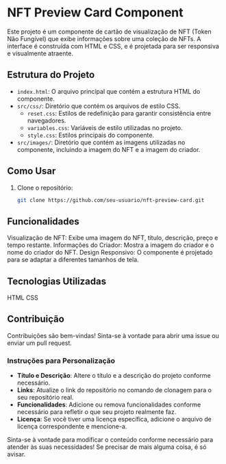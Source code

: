 # NFT Preview Card Component

Este projeto é um componente de cartão de visualização de NFT (Token Não Fungível) que exibe informações sobre uma coleção de NFTs. A interface é construída com HTML e CSS, e é projetada para ser responsiva e visualmente atraente.

## Estrutura do Projeto

- `index.html`: O arquivo principal que contém a estrutura HTML do componente.
- `src/css/`: Diretório que contém os arquivos de estilo CSS.
  - `reset.css`: Estilos de redefinição para garantir consistência entre navegadores.
  - `variables.css`: Variáveis de estilo utilizadas no projeto.
  - `style.css`: Estilos principais do componente.
- `src/images/`: Diretório que contém as imagens utilizadas no componente, incluindo a imagem do NFT e a imagem do criador.

## Como Usar

1. Clone o repositório:
   ```bash
   git clone https://github.com/seu-usuario/nft-preview-card.git

## Funcionalidades

 Visualização de NFT: Exibe uma imagem do NFT, título, descrição, preço e tempo restante.
 Informações do Criador: Mostra a imagem do criador e o nome do criador do NFT.
 Design Responsivo: O componente é projetado para se adaptar a diferentes tamanhos de tela.

## Tecnologias Utilizadas

 HTML
 CSS

## Contribuição

Contribuições são bem-vindas! Sinta-se à vontade para abrir uma issue ou enviar um pull request.

### Instruções para Personalização

- **Título e Descrição**: Altere o título e a descrição do projeto conforme necessário.
- **Links**: Atualize o link do repositório no comando de clonagem para o seu repositório real.
- **Funcionalidades**: Adicione ou remova funcionalidades conforme necessário para refletir o que seu projeto realmente faz.
- **Licença**: Se você tiver uma licença específica, adicione o arquivo de licença correspondente e mencione-a.

Sinta-se à vontade para modificar o conteúdo conforme necessário para atender às suas necessidades! Se precisar de mais alguma coisa, é só avisar.